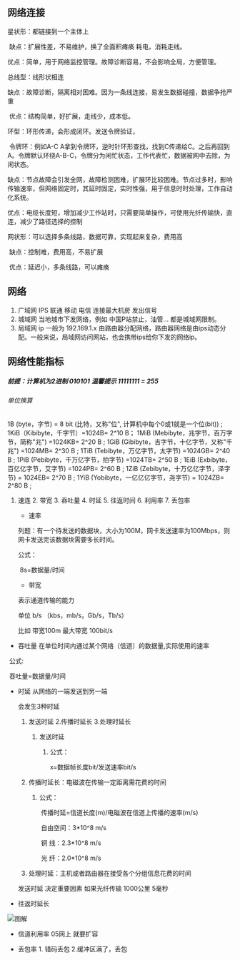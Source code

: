 ## 网络连接

星状形：都链接到一个主体上

​	缺点：扩展性差，不易维护，换了全面积瘫痪 耗电，消耗走线。

​	优点：简单，用于网络监控管理。故障诊断容易，不会影响全局，方便管理。

总线型：线形状相连

​	缺点：故障诊断，隔离相对困难。因为一条线连接，易发生数据碰撞，数据争抢严重

​	优点：结构简单，好扩展，走线少，成本低。

环型：环形传递，会形成闭环。发送令牌验证，

​	令牌环：例如A-C A拿到令牌环，逆时针环形查找，找到C传递给C。之后再回到A。令牌默认环绕A-B-C，令牌分为闲忙状态，工作代表忙，数据被网中去除，为闲状态。

​	缺点：节点故障会引发全网，故障检测困难，扩展环比较困难。节点过多时，影响传输速率，但网络固定时，其延时固定，实时性强，用于信息时时处理，工作自动化系统。

​	优点：电缆长度短，增加减少工作站时，只需要简单操作，可使用光纤传输快，直连，减少了路径选择的控制



网状形：可以选择多条线路，数据可靠，实现起来复杂，费用高

​	缺点：控制难，费用高，不易扩展

​	优点：延迟小，多条线路，可以瘫痪



## 网络 

1. 广域网 IPS 联通 移动 电信 连接最大机房 发出信号
2. 城域网 当地城市下发网络，例如 中国P站禁止，油管... 都是城域网限制。
3. 局域网 ip 一般为 192.169.1.x  由路由器分配网络，路由器网络是由ips动态分配。一般来说，局域网访问网站，也会携带ips给你下发的网络ip。

## 网络性能指标

##### 前提：计算机为2进制 010101 温馨提示 11111111 = 255

###### 单位换算

1B (byte，字节) = 8 bit (比特，又称"位", 计算机中每个0或1就是一个位(bit)) ;
1KiB（Kibibyte，千字节）=1024B= 2^10 B；
1MiB (Mebibyte，兆字节，百万字节，简称"兆") =1024KB= 2^20 B ;
1GiB (Gibibyte，吉字节，十亿字节，又称"千兆") =1024MB= 2^30 B ;
1TiB (Tebibyte，万亿字节，太字节) =1024GB= 2^40 B ;
1PiB (Pebibyte，千万亿字节，拍字节) =1024TB= 2^50 B ;
1EiB (Exbibyte，百亿亿字节，艾字节) =1024PB= 2^60 B ;
1ZiB (Zebibyte，十万亿亿字节，泽字节) = 1024EB= 2^70 B ;
1YiB (Yobibyte，一亿亿亿字节，尧字节) = 1024ZB= 2^80 B ;

 1. 速连 2. 带宽 3. 吞吐量 4. 时延 5. 往返时间 6. 利用率 7. 丢包率

    * 速率

    列题：有一个待发送的数据块，大小为100M，网卡发送速率为100Mbps，则网卡发送完该数据块需要多长时间。

    公式：

    ​		8s=数据量/时间

    * 带宽

    表示通道传输的能力

    单位 b/s （kbs，mb/s，Gb/s，Tb/s）

    比如 带宽100m 最大带宽 100bit/s

* 吞吐量 在单位时间内通过某个网络（信道）的数据量,实际使用的速率

​			公式:

​				吞吐量=数据量/时间



* 时延 从网络的一端发送到另一端

  会发生3种时延

  1. 发送时延 2.传播时延长 3.处理时延长

     1. 发送时延

        1. 公式：

           x=数据帧长度bit/发送速率bit/s

  2. 传播时延长：电磁波在传输一定距离需花费的时间

     1. 公式：

        ​	传播时延=信道长度(m)/电磁波在信道上传播的速率(m/s)

        ​			自由空间：3*10^8 m/s

        ​			铜       线：2.3*10^8 m/s

        ​			光       纤：2.0*10^8 m/s

  3. 处理时延：主机或者路由器在接受各个分组信息花费的时间

  发送时延 决定重要因素 如果光纤传输 1000公里 5毫秒

* 往返时延长

![图解](/Users/xuyang/Documents/md/StudyNetword/189611663940263_.pic_hd.jpg)

* 信道利用率 05网上 就要扩容

* 丢包率 1. 错码丢包  2.缓冲区满了，丢包